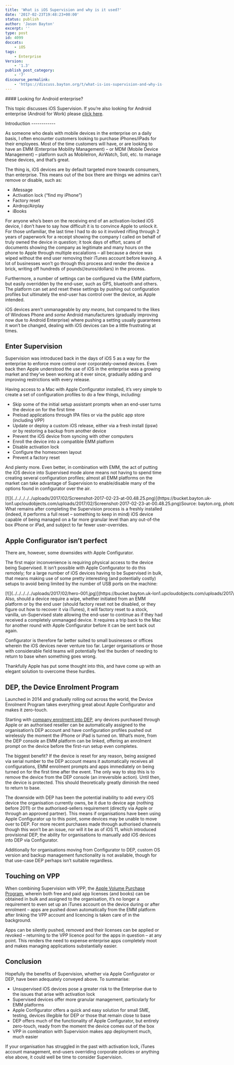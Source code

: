```yaml
---
title: 'What is iOS Supervision and why is it used?'
date: '2017-02-23T19:48:23+00:00'
status: publish
author: 'Jason Bayton'
excerpt: ''
type: post
id: 4099
doccats:
    - iOS
tags:
    - Enterprise
Version:
    - '1.3'
publish_post_category:
    - '7'
discourse_permalink:
    - 'https://discuss.bayton.org/t/what-is-ios-supervision-and-why-is-it-used/45'
---
```

<div class="bs-callout bs-callout-success">#### Looking for Android enterprise?

This topic discusses iOS Supervision. If you’re also looking for Android enterprise (Android for Work) please [click here](/docs/enterprise-mobility/android/what-is-android-enterprise-and-why-is-it-used/).

</div>Introduction
------------

As someone who deals with mobile devices in the enterprise on a daily basis, I often encounter customers looking to purchase iPhones/iPads for their employees. Most of the time customers will have, or are looking to have an EMM (Enterprise Mobility Management) – or MDM (Mobile Device Management) – platform such as MobileIron, AirWatch, Soti, etc. to manage these devices, and that’s great.

The thing is, iOS devices are by default targeted more towards consumers, than enterprise. This means out of the box there are things we admins can’t remove or disable, such as:

- iMessage
- Activation lock (“find my iPhone”)
- Factory reset
- Airdrop/Airplay
- iBooks

For anyone who’s been on the receiving end of an activation-locked iOS device, I don’t have to say how difficult it is to convince Apple to unlock it. For those unfamiliar, the last time I had to do so it involved rifling through 2 years of paperwork for a receipt showing the company I called on behalf of truly owned the device in question; it took days of effort, scans of documents showing the company as legitimate and many hours on the phone to Apple through multiple escalations – all because a device was wiped without the end user removing their iTunes account before leaving. A lot of businesses won’t go through this process and render the device a brick, writing off hundreds of pounds(/euros/dollars) in the process.

Furthermore, a number of settings can be configured via the EMM platform, but easily overridden by the end-user, such as GPS, bluetooth and others. The platform can set and reset these settings by pushing out configuration profiles but ultimately the end-user has control over the device, as Apple intended.

iOS devices aren’t unmanageable by *any means*, but compared to the likes of Windows Phone and *some* Android manufacturers (gradually improving now due to Android Enterprise) where pushing a setting usually guarantees it won’t be changed, dealing with iOS devices can be a little frustrating at times.

Enter Supervision
-----------------

Supervision was introduced back in the days of iOS 5 as a way for the enterprise to enforce more control over corporately-owned devices. Even back then Apple understood the use of iOS in the enterprise was a growing market and they’ve been working at it ever since, gradually adding and improving restrictions with every release.

Having access to a Mac with Apple Configurator installed, it’s very simple to create a set of configuration profiles to do a few things, including:

- Skip some of the initial setup assistant prompts when an end-user turns the device on for the first time
- Preload applications through IPA files or via the public app store (including VPP)
- Update or deploy a custom iOS release, either via a fresh install (ipsw) or by restoring a backup from another device
- Prevent the iOS device from syncing with other computers
- Enroll the device into a compatible EMM platform
- Disable activation lock
- Configure the homescreen layout
- Prevent a factory reset

And plenty more. Even better, in combination with EMM, the act of putting the iOS device into Supervised mode alone means not having to spend time creating several configuration profiles; almost all EMM platforms on the market can take advantage of Supervision to enable/disable many of the options found in configurator over the air.

<div class="wp-caption alignnone" id="attachment_3750" style="width: 898px">[![](../../../../../uploads/2017/02/Screenshot-2017-02-23-at-00.48.25.png)](https://bucket.bayton.uk-lon1.upcloudobjects.com/uploads/2017/02/Screenshot-2017-02-23-at-00.48.25.png)Source: bayton.org, photo: MobileIron Core 9.2

</div>What remains after completing the Supervision process is a freshly installed (indeed, it performs a full reset – something to keep in mind) iOS device capable of being managed on a far more granular level than any out-of-the box iPhone or iPad, and subject to far fewer user-overrides.

Apple Configurator isn’t perfect
--------------------------------

There are, however, some downsides with Apple Configurator.

The first major inconvenience is requiring physical access to the device being Supervised. It isn’t possible with Apple Configurator to do this remotely; for a large number of iOS devices having to be Supervised in bulk, that means making use of some pretty interesting (and potentially costly) setups to avoid being limited by the number of USB ports on the machine:

<div class="wp-caption alignnone" id="attachment_3748" style="width: 1150px">[![](../../../../../uploads/2017/02/hero-001.jpg)](https://bucket.bayton.uk-lon1.upcloudobjects.com/uploads/2017/02/hero-001-e1487809076167.jpg)Photo: apple.bretford.com

</div>Also, should a device require a wipe, whether initiated from an EMM platform or by the end user (should factory reset not be disabled, or they figure out how to recover it via iTunes), it will factory reset to a stock, vanilla, un-Supervised state allowing the end-user to continue as if they had received a completely unmanaged device. It requires a trip back to the Mac for another round with Apple Configurator before it can be sent back out again.

Configurator is therefore far better suited to small businesses or offices wherein the iOS devices never venture too far. Larger organisations or those with considerable field teams will potentially feel the burden of needing to return to base when something goes wrong.

Thankfully Apple has put some thought into this, and have come up with an elegant solution to overcome these hurdles.

DEP, the Device Enrolment Program
---------------------------------

Launched in 2014 and gradually rolling out across the world, the Device Enrolment Program takes everything great about Apple Configurator and makes it zero-touch.

Starting with [company enrolment into DEP](http://www.apple.com/business/dep/), any devices purchased through Apple or an authorised reseller can be automatically assigned to the organisation’s DEP account and have configuration profiles pushed out wirelessly the moment the iPhone or iPad is turned on. What’s more, from the DEP console an EMM platform can be linked, offering an enrolment prompt on the device before the first-run setup even completes.

The biggest benefit? If the device is reset for any reason, being assigned via serial number to the DEP account means it automatically receives all configurations, EMM enrolment prompts and apps immediately on being turned on for the first time after the event. The only way to stop this is to remove the device from the DEP console (an irreversible action). Until then, the device is protected. This should theoretically greatly diminish the need to return to base.

The downside with DEP has been the potential inability to add every iOS device the organisation currently owns, be it due to device age (nothing before 2011) or the authorised-sellers requirement (directly via Apple or through an approved partner). This means if organisations have been using Apple Configurator up to this point, some devices may be unable to move over to DEP. For more recent purchases made through authorised channels though this won’t be an issue, nor will it be as of iOS 11, which introduced provisional DEP, the ability for organisations to manually add iOS devices into DEP via Configurator.

Additionally for organisations moving from Configurator to DEP, custom OS version and backup management functionality is not available, though for that use-case DEP perhaps isn’t suitable regardless.

Touching on VPP
---------------

When combining Supervision with VPP, the [Apple Volume Purchase Program](http://www.apple.com/business/vpp/), wherein both free and paid app licenses (and books) can be obtained in bulk and assigned to the organisation, it’s no longer a requirement to even set up an iTunes account on the device during or after enrolment – apps are pushed down automatically from the EMM platform after linking the VPP account and licencing is taken care of in the background.

Apps can be silently pushed, removed and their licenses can be applied or revoked – returning to the VPP licence pool for the apps in question – at any point. This renders the need to expense enterprise apps completely moot and makes managing applications substantially easier.

Conclusion
----------

Hopefully the benefits of Supervision, whether via Apple Configurator or DEP, have been adequately conveyed above. To summarise:

- Unsupervised iOS devices pose a greater risk to the Enterprise due to the issues that arise with activation lock
- Supervised devices offer more granular management, particularly for EMM platforms
- Apple Configurator offers a quick and easy solution for small SME, testing, devices illegible for DEP or those that remain close to base
- DEP offers much of the functionality of Apple Configurator, but entirely zero-touch, ready from the moment the device comes out of the box
- VPP in combination with Supervision makes app deployment much, much easier

If your organisation has struggled in the past with activation lock, iTunes account management, end-users overriding corporate policies or anything else above, it could well be time to consider Supervision.